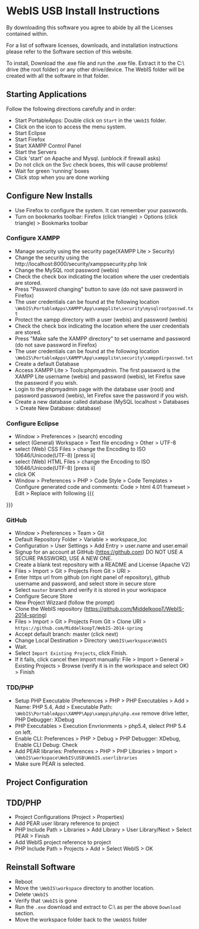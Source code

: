 # WebIS USB Install Instructions #
By downloading this software you agree to abide by all the Licenses contained within.

For a list of software licenses, downloads, and installation instructions please refer to the Software section of this website.

To install, Download the .exe file and run the .exe file. Extract it to the C:\ drive (the root folder) or any other drive/device. The WebIS folder will be created with all the software in that folder.

## Starting Applications ##
Follow the following directions carefully and in order:

 * Start PortableApps: Double click on `Start` in the `\WebIS` folder.
 * Click on the icon to access the menu system.
 * Start Eclipse
 * Start Firefox
 * Start XAMPP Control Panel
 * Start the Servers
  * Click 'start' on Apache and Mysql. (unblock if firewall asks)
  * Do not click on the Svc check boxes, this will cause problems!
  * Wait for green 'running' boxes
  * Click stop when you are done working

## Configure New Installs ##
 * Use Firefox to configure the system.  It can remember your passwords.
 * Turn on bookmarks toolbar: Firefox (click triangle) > Options (click triangle) > Bookmarks toolbar

### Configure XAMPP ###
 * Manage security using the security page(XAMPP Lite > Security)
  * Change the security using the http://localhost:8000/security/xamppsecurity.php link
  * Change the MySQL root password (webis)
  * Check the check box indicating the location where the user credentials are stored.
  * Press "Password changing" button to save (do not save password in Firefox)
  * The user credentials can be found at the following location 
   `\WebIS\PortableApps\XAMPP\App\xampplite\security\mysqlrootpasswd.txt`
  * Protect the xampp directory with a user (webis) and password (webis)
  * Check the check box indicating the location where the user credentials are stored.
  * Press "Make safe the XAMPP directory" to set username and password (do not save password in Firefox)
  * The user credentials can be found at the following location 
   `\WebIS\PortableApps\XAMPP\App\xampplite\security\xamppdirpasswd.txt`
 * Create a default Database
  * Access XAMPP Lite > Tools:phpmyadmin. The first password is the XAMPP Lite username (webis) and password (webis), let Firefox save the password if you wish.
  * Login to the phpmyadmin page with the database user (root) and password password (webis), let Firefox save the password if you wish.
  * Create a new database called database (MySQL localhost > Databases > Create New Database: database)

### Configure Eclipse ###
 * Window > Preferences > (search) encoding 
  * select (General) Workspace > Text file encoding > Other > UTF-8
  * select (Web) CSS Files > change the Encoding to ISO 10646/Unicode(UTF-8) [press ii]
  * select (Web) HTML Files > change the Encoding to ISO 10646/Unicode(UTF-8) [press ii]
  * click OK
 * Window > Preferences > PHP > Code Style > Code Templates > Configure generated code and comments: Code > html 4.01 frameset > Edit > Replace with following
{{{
<!DOCTYPE html>
<html>
<head>
<meta charset="${encoding}">
<title>Insert title here</title>
</head>
<body>
<?php
${cursor}
?>
</body>
</html>
}}}

### GitHub ###
 * Window > Preferences > Team > Git
  * Default Repository Folder > Variable > workspace_loc
  * Configuration > User Settings > Add Entry > user.name and user.email
 * Signup for an account at GitHub (https://github.com) DO NOT USE A SECURE PASSWORD, USE A NEW ONE.
 * Create a blank test repository with a README and License (Apache V2)
 * Files > Import > Git > Projects From Git > URI > 
  * Enter https url from github (on right panel of repository), github username and password, and select store in secure store 
  * Select `master` branch and verify it is stored in your workspace
  * Configure Secure Store
  * New Project Wizzard (follow the prompt)
 * Clone the WebIS repository (https://github.com/MiddelkoopT/WebIS-2014-spring)
  * Files > Import > Git > Projects From Git > Clone URI > `https://github.com/MiddelkoopT/WebIS-2014-spring`
  * Accept default branch: master (click next)
  * Change Local Destination > Directory `\WebIS\workspace\WebIS`
  * Wait.
  * Select `Import Existing Projects`, click Finish.
   * If it fails, click cancel then import manually: File > Import > General > Existing Projects > Browse (verify it is in the workspace and select OK) > Finish

### TDD/PHP ###
 * Setup PHP Executable (Preferences > PHP > PHP Executables > Add > Name: PHP 5.4, Add > Executable Path: `\WebIS\PortableApps\XAMPP\App\xampp\php\php.exe` remove drive letter, PHP Debugger: XDebug
  * PHP Executables > Execution Envrionments > php5.4, slelect PHP 5.4 on left.
 * Enable CLI: Preferences > PHP > Debug > PHP Debugger: XDebug, Enable CLI Debug: Check
 * Add PEAR libraries: Preferences > PHP > PHP Libraries > Import >  `\WebIS\workspace\WebIS\USB\WebIS.userlibraries`
  * Make sure PEAR is selected. 

## Project Configuration ##

## TDD/PHP
 * Project Configurations (Project > Properties)
  * Add PEAR user library reference to project 
   * PHP Include Path > Libraries > Add Library > User Library/Next > Select PEAR > Finish
  * Add WebIS project reference to project
   * PHP Include Path > Projects > Add > Select WebIS > OK

## Reinstall Software ##
 * Reboot
 * Move the `\WebIS\workspace` directory to another location.
 * Delete `\WebIS`
 * Verify that `\WebIS` is gone
 * Run the `.exe` download and extract to C:\ as per the above `Download` section.
 * Move the workspace folder back to the `\WebDSS` folder
